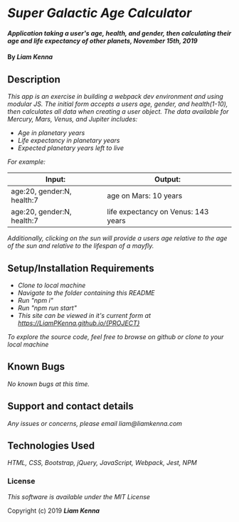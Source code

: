 # _Super Galactic Age Calculator_

#### _Application taking a user's age, health, and gender, then calculating their age and life expectancy of other planets, November 15th, 2019_

#### By _**Liam Kenna**_

## Description

_This app is an exercise in building a webpack dev environment and using modular JS. The initial form accepts a users age, gender, and health(1-10), then calculates all data when creating a user object.  The data available for Mercury, Mars, Venus, and Jupiter includes:_

* _Age in planetary years_
* _Life expectancy in planetary years_
* _Expected planetary years left to live_

_For example:_

| Input:  | Output:   |
|---|---|
|age:20, gender:N, health:7|age on Mars: 10 years|
|age:20, gender:N, health:7|life expectancy on Venus: 143 years|

_Additionally, clicking on the sun will provide a users age relative to the age of the sun and relative to the lifespan of a mayfly._

## Setup/Installation Requirements

* _Clone to local machine_
* _Navigate to the folder containing this README_
* _Run "npm i"_
* _Run "npm run start"_
* _This site can be viewed in it's current form at https://LiamPKenna.github.io/{PROJECT}_


_To explore the source code, feel free to browse on github or clone to your local machine_

## Known Bugs

_No known bugs at this time._

## Support and contact details

_Any issues or concerns, please email liam@liamkenna.com_

## Technologies Used

_HTML, CSS, Bootstrap, jQuery, JavaScript, Webpack, Jest, NPM_

### License

*This software is available under the MIT License*

Copyright (c) 2019 **_Liam Kenna_**
